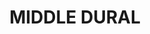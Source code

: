 ---
lastmod: '2025-04-06T06:05:20+00:00'
latitude: -33.690331
layout: suburb
longitude: 151.040358
postcode: '2158'
state: NSW
title: MIDDLE DURAL
url: /nsw/middle-dural/
---